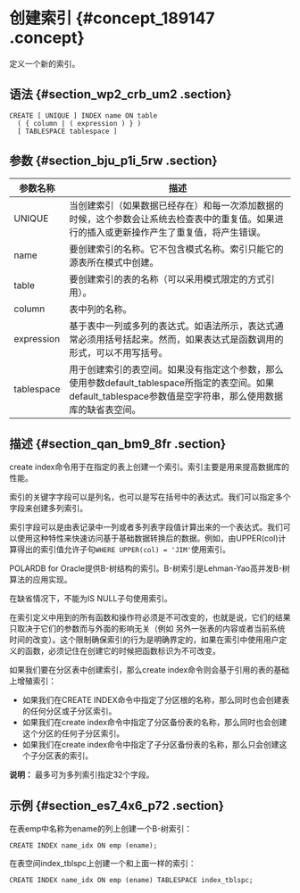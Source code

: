 # 创建索引 {#concept_189147 .concept}

定义一个新的索引。

## 语法 {#section_wp2_crb_um2 .section}

``` {#codeblock_8t7_tzi_63a}
CREATE [ UNIQUE ] INDEX name ON table
  ( { column | ( expression ) } )
  [ TABLESPACE tablespace ]
```

## 参数 {#section_bju_p1i_5rw .section}

|参数名称|描述|
|----|--|
|UNIQUE|当创建索引（如果数据已经存在）和每一次添加数据的时候，这个参数会让系统去检查表中的重复值。如果进行的插入或更新操作产生了重复值，将产生错误。|
|name|要创建索引的名称。它不包含模式名称。索引只能它的源表所在模式中创建。|
|table|要创建索引的表的名称（可以采用模式限定的方式引用）。|
|column|表中列的名称。|
|expression|基于表中一列或多列的表达式。如语法所示，表达式通常必须用括号括起来。然而，如果表达式是函数调用的形式，可以不用写括号。|
|tablespace|用于创建索引的表空间。如果没有指定这个参数，那么使用参数default\_tablespace所指定的表空间。如果default\_tablespace参数值是空字符串，那么使用数据库的缺省表空间。|

## 描述 {#section_qan_bm9_8fr .section}

create index命令用于在指定的表上创建一个索引。索引主要是用来提高数据库的性能。

索引的关键字字段可以是列名，也可以是写在括号中的表达式。我们可以指定多个字段来创建多列索引。

索引字段可以是由表记录中一列或者多列表字段值计算出来的一个表达式。我们可以使用这种特性来快速访问基于基础数据转换后的数据。例如，由UPPER\(col\)计算得出的索引值允许子句`WHERE UPPER(col) = 'JIM'`使用索引。

POLARDB for Oracle提供B-树结构的索引。B-树索引是Lehman-Yao高并发B-树算法的应用实现。

在缺省情况下，不能为IS NULL子句使用索引。

在索引定义中用到的所有函数和操作符必须是不可改变的，也就是说，它们的结果只取决于它们的参数而与外面的影响无关（例如 另外一张表的内容或者当前系统时间的改变）。这个限制确保索引的行为是明确界定的，如果在索引中使用用户定义的函数，必须记住在创建它的时候把函数标识为不可改变。

如果我们要在分区表中创建索引，那么create index命令则会基于引用的表的基础上增殖索引：

-   如果我们在CREATE INDEX命令中指定了分区根的名称，那么同时也会创建表的任何分区或子分区索引。
-   如果我们在create index命令中指定了分区备份表的名称，那么同时也会创建这个分区的任何子分区索引。
-   如果我们在create index命令中指定了子分区备份表的名称，那么只会创建这个子分区表的索引。

**说明：** 最多可为多列索引指定32个字段。

## 示例 {#section_es7_4x6_p72 .section}

在表emp中名称为ename的列上创建一个B-树索引：

``` {#codeblock_7w7_gf1_fvy}
CREATE INDEX name_idx ON emp (ename);
```

在表空间index\_tblspc上创建一个和上面一样的索引：

``` {#codeblock_2mc_e7v_5k7}
CREATE INDEX name_idx ON emp (ename) TABLESPACE index_tblspc;
```

